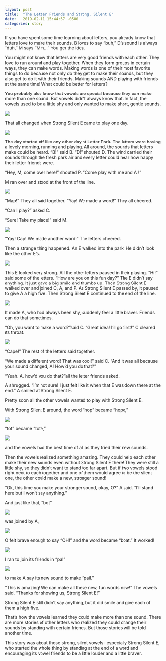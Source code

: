 ```yaml
---
layout: post
title:  "The Letter Friends and Strong, Silent E"
date:   2019-02-11 15:44:57 -0500
categories: story
---
```


If you have spent some time learning about letters, you already know that letters love to make their sounds. B loves to say “buh,” D’s sound is always “duh,” M says “Mm...” You get the idea.

You might not know that letters are very good friends with each other. They love to run around and play together. When they form groups in certain ways, they can make words. Making words is one of their most favorite things to do because not only do they get to make their sounds, but they also get to do it with their friends. Making sounds AND playing with friends at the same time! What could be better for letters?

You probably also know that vowels are special because they can make more than one sound. But vowels didn’t always know that. In fact, the vowels used to be a little shy and only wanted to make short, gentle sounds. 

![](/assets/e/aeiou.png)

That all changed when Strong Silent E came to play one day.

![](/assets/e/e.png)

The day started off like any other day at Letter Park. The letters were having a lovely morning, running and playing. All around, the sounds that letters make could be heard. “B!” said B. “D!” shouted D. The wind carried their sounds through the fresh park air and every letter could hear how happy their letter friends were.

“Hey, M, come over here!” shouted P. “Come play with me and A !” 

M ran over and stood at the front of the line.

![](/assets/e/map-w.png)

“Map!” They all said together. “Yay! We made a word!” They all cheered. 

“Can I play?” asked C.

“Sure! Take my place!” said M.

![](/assets/e/cap-w.png)

“Yay! Cap! We made another word!” The letters cheered. 

Then a strange thing happened. An E walked into the park. He didn’t look like the other E’s. 

![](/assets/e/e.png)

This E looked very strong. All the other letters paused in their playing. “Hi!” said some of the letters. “How are you on this fun day?” The E didn’t say anything. It just gave a big smile and thumbs up. Then Strong Silent E walked over and joined C, A, and P. As Strong Silent E passed by, it paused to give A a high five. Then Strong Silent E continued to the end of the line.

![](/assets/e/cape.png)

It made A, who had always been shy, suddenly feel a little braver. Friends can do that sometimes. 

“Oh, you want to make a word?”said C. “Great idea! I’ll go first!” C cleared its throat.

![](/assets/e/cape-w.png)

“Cape!” The rest of the letters said together. 

“We made a different word! That was cool!” said C.  “And it was all because your sound changed, A! How’d you do that?”

“Yeah, A, how’d you do that?”all the letter friends asked. 

A shrugged. “I’m not sure! I just felt like it when that E was down there at the end.” A smiled at Strong Silent E.

Pretty soon all the other vowels wanted to play with Strong Silent E. 

With Strong Silent E around, the word “hop” became “hope,” 

![](/assets/e/hope.png)

“tot” became “tote,” 

![](/assets/e/tote.png)

and the vowels had the best time of all as they tried their new sounds.

Then the vowels realized something amazing. They could help each other make their new sounds even without Strong Silent E there! They were still a little shy, so they didn’t want to stand too far apart. But if two vowels stood right next to each together and one of them would agree to be the silent one, the other could make a new, stronger sound!

“Ok, this time you make your stronger sound, okay, O?” A said. “I’ll stand here but I won’t say anything.”

And just like that, “bot”

![](/assets/e/bot.png)

was joined by A, 

![](/assets/e/boat.png)

O felt brave enough to say “OH!” and the word became “boat.” It worked!

![](/assets/e/pal.png)

I ran to join its friends in “pal”

![](/assets/e/pail.png)

to make A say its new sound to make “pail.” 

“This is amazing! We can make all these new, fun words now!” The vowels said. “Thanks for showing us, Strong Silent E!”

Strong Silent E still didn’t say anything, but it did smile and give each of them a high five.

That’s how the vowels learned they could make more than one sound. There are more stories of other letters who realized they could change their sounds by standing with certain friends. But those stories will be told another time. 

This story was about those strong, silent vowels- especially Strong Silent E, who started the whole thing by standing at the end of a word and encouraging its vowel friends to be a little louder and a little braver.




